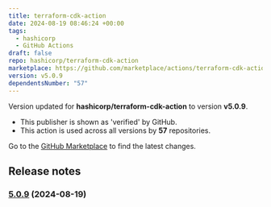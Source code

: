```yaml
---
title: terraform-cdk-action
date: 2024-08-19 08:46:24 +00:00
tags:
  - hashicorp
  - GitHub Actions
draft: false
repo: hashicorp/terraform-cdk-action
marketplace: https://github.com/marketplace/actions/terraform-cdk-action
version: v5.0.9
dependentsNumber: "57"
---
```



Version updated for **hashicorp/terraform-cdk-action** to version **v5.0.9**.
- This publisher is shown as 'verified' by GitHub.
- This action is used across all versions by **57** repositories.

Go to the [GitHub Marketplace](https://github.com/marketplace/actions/terraform-cdk-action) to find the latest changes.

## Release notes


### [5.0.9](https://github.com/hashicorp/terraform-cdk-action/compare/v5.0.8...v5.0.9) (2024-08-19)


